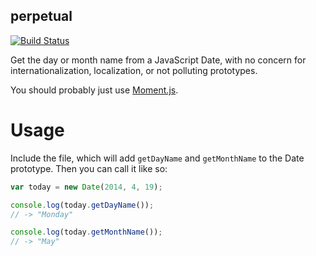 perpetual
---------

[![Build Status](https://travis-ci.org/banterability/perpetual.svg?branch=master)](https://travis-ci.org/banterability/perpetual)

Get the day or month name from a JavaScript Date, with no concern for internationalization, localization, or not polluting prototypes.

You should probably just use [Moment.js](http://momentjs.com/).

Usage
=====

Include the file, which will add `getDayName` and `getMonthName` to the Date prototype. Then you can call it like so:

```javascript
var today = new Date(2014, 4, 19);

console.log(today.getDayName());
// -> "Monday"

console.log(today.getMonthName());
// -> "May"
```
